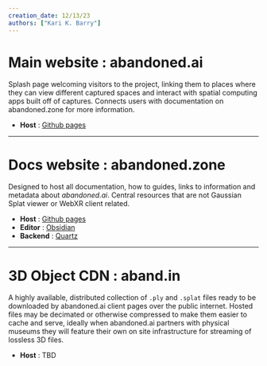 ```yaml
---
creation_date: 12/13/23
authors: ["Kari K. Barry"]
---
```


# Main website : abandoned.ai
Splash page welcoming visitors to the project, linking them to places where they can view different captured spaces and interact with spatial computing apps built off of captures.
Connects users with documentation on abandoned.zone for more information.
- **Host** : [Github pages](https://pages.github.com/)
---

# Docs website : abandoned.zone
Designed to host all documentation, how to guides, links to information and metadata about *abandoned.ai*. Central resources that are not Gaussian Splat viewer or WebXR client related.
- **Host** : [Github pages](https://pages.github.com/)
- **Editor** : [Obsidian](https://obsidian.md/)
- **Backend** : [Quartz](https://quartz.jzhao.xyz/)
---

# 3D Object CDN : aband.in
A highly available, distributed collection of `.ply` and `.splat` files ready to be downloaded by abandoned.ai client pages over the public internet. Hosted files may be decimated or otherwise compressed to make them easier to cache and serve, ideally when abandoned.ai partners with physical museums they will feature their own on site infrastructure for streaming of lossless 3D files.
- **Host** : TBD